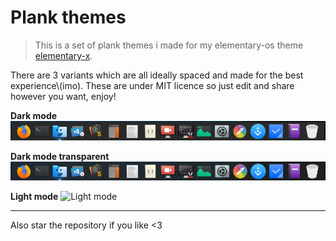 # Plank themes  

> This is a set of plank themes i made for my elementary-os theme [elementary-x](https://github.com/surajmandalcell/elementary-x).

There are 3 variants which are all ideally spaced and made for the best experience\\\(imo). These are under MIT licence so just edit and share however you want, enjoy!

**Dark mode**
![Dark mode](previews/dark.png)

**Dark mode transparent**
![Dark mode transparent](previews/dark_transparent.png)

**Light mode**
![Light mode](previews/light/png)

---
Also star the repository if you like <3